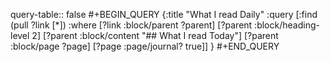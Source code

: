 query-table:: false
#+BEGIN_QUERY
{:title "What I read Daily"
 :query [:find (pull ?link [*])
       :where
       [?link :block/parent ?parent]
       [?parent :block/heading-level 2]
       [?parent :block/content "## What I read Today"]
       [?parent :block/page ?page]
       [?page :page/journal? true]]
}
#+END_QUERY
